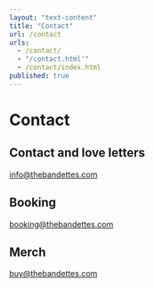 ```yaml
---
layout: "text-content"
title: "Contact"
url: /contact
urls: 
  - /contact/
  - "/contact.html'"
  - /contact/index.html
published: true
---
```



# Contact

## Contact and love letters
[info@thebandettes.com](mailto:info@thebandettes.com)  


## Booking
[booking@thebandettes.com](mailto:booking@thebandettes.com)


## Merch
[buy@thebandettes.com](mailto:buy@thebandettes.com)
